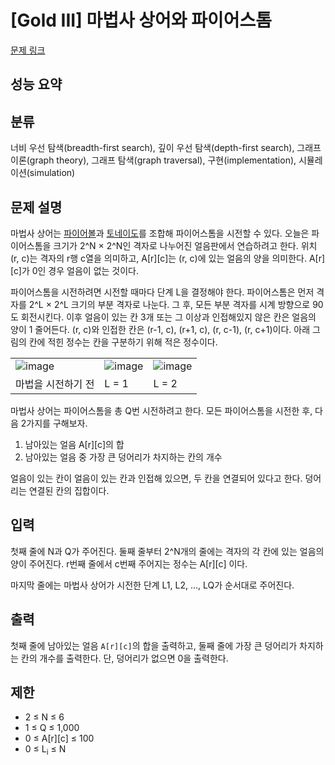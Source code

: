 # [Gold III] 마법사 상어와 파이어스톰

[문제 링크](https://www.acmicpc.net/problem/20058)

## 성능 요약

## 분류

너비 우선 탐색(breadth-first search), 깊이 우선 탐색(depth-first search), 그래프 이론(graph theory), 그래프 탐색(graph traversal), 구현(implementation), 시뮬레이션(simulation)

## 문제 설명

마법사 상어는 [파이어볼](https://www.acmicpc.net/problem/20056)과 [토네이도](https://www.acmicpc.net/problem/20057)를 조합해 파이어스톰을 시전할 수 있다. 오늘은 파이어스톰을 크기가 2^N × 2^N인 격자로 나누어진 얼음판에서 연습하려고 한다. 위치 (r, c)는 격자의 r행 c열을 의미하고, A[r][c]는 (r, c)에 있는 얼음의 양을 의미한다. A[r][c]가 0인 경우 얼음이 없는 것이다.

파이어스톰을 시전하려면 시전할 때마다 단계 L을 결정해야 한다. 파이어스톰은 먼저 격자를 2^L × 2^L 크기의 부분 격자로 나눈다. 그 후, 모든 부분 격자를 시계 방향으로 90도 회전시킨다. 이후 얼음이 있는 칸 3개 또는 그 이상과 인접해있지 않은 칸은 얼음의 양이 1 줄어든다. (r, c)와 인접한 칸은 (r-1, c), (r+1, c), (r, c-1), (r, c+1)이다. 아래 그림의 칸에 적힌 정수는 칸을 구분하기 위해 적은 정수이다.

| | | |
|-|-|-|
|![image](https://upload.acmicpc.net/68137f5d-fdbd-48c6-92f0-0a74ee53b0c2/-/preview/)|![image](https://upload.acmicpc.net/4216e4de-a9f7-4bf0-9385-e20c583c1228/-/preview/)|![image](https://upload.acmicpc.net/a58a4219-afc7-4f77-a194-a5495882eeb4/-/preview/)|
|마법을 시전하기 전|L = 1|L = 2|

마법사 상어는 파이어스톰을 총 Q번 시전하려고 한다. 모든 파이어스톰을 시전한 후, 다음 2가지를 구해보자.

1. 남아있는 얼음 A[r][c]의 합
2. 남아있는 얼음 중 가장 큰 덩어리가 차지하는 칸의 개수

얼음이 있는 칸이 얼음이 있는 칸과 인접해 있으면, 두 칸을 연결되어 있다고 한다. 덩어리는 연결된 칸의 집합이다.

## 입력

첫째 줄에 N과 Q가 주어진다. 둘째 줄부터 2^N개의 줄에는 격자의 각 칸에 있는 얼음의 양이 주어진다. r번째 줄에서 c번째 주어지는 정수는 A[r][c] 이다.

마지막 줄에는 마법사 상어가 시전한 단계 L1, L2, ..., LQ가 순서대로 주어진다.

## 출력

첫째 줄에 남아있는 얼음 `A[r][c]`의 합을 출력하고, 둘째 줄에 가장 큰 덩어리가 차지하는 칸의 개수를 출력한다. 단, 덩어리가 없으면 0을 출력한다.

## 제한

- 2 ≤ N ≤ 6
- 1 ≤ Q ≤ 1,000
- 0 ≤ A[r][c] ≤ 100
- 0 ≤ L<sub>i</sub> ≤ N

